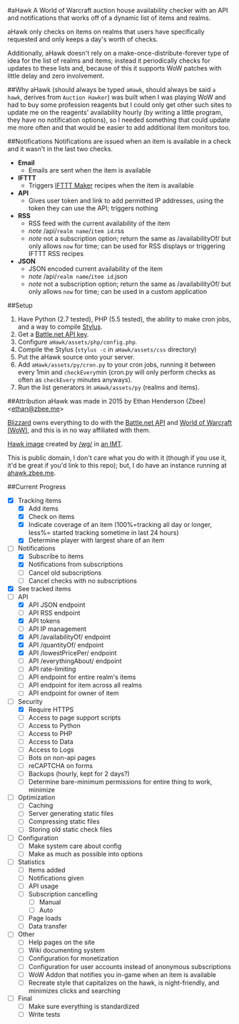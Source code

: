 #aHawk
A World of Warcraft auction house availability checker with an API and 
notifications that works off of a dynamic list of items and realms.

aHawk only checks on items on realms that users have specifically requested and 
only keeps a day's worth of checks.

Additionally, aHawk doesn't rely on a make-once-distribute-forever type of idea 
for the list of realms and items; instead it periodically checks for updates to 
these lists and, because of this it supports WoW patches with little delay and 
zero involvement.

##Why
aHawk (should always be typed `aHawk`, should always be said `a hawk`, derives 
from `Auction Hawker`) was built when I was playing WoW and had to buy some 
profession reagents but I could only get other such sites to update me on the 
reagents' availability hourly (by writing a little program, they have no 
notification options), so I needed something that could update me more often 
and that would be easier to add additional item monitors too.

##Notifications
Notifications are issued when an item is available in a check and it wasn't in 
the last two checks.

- **Email**
  - Emails are sent when the item is available
- **IFTTT**
  - Triggers [IFTTT Maker](http://ifttt.com/maker) recipes when the item is 
  available
- **API**
  - Gives user token and link to add permitted IP addresses, using the token 
  they can use the API; triggers nothing
- **RSS**
  - RSS feed with the current availability of the item
  - *note* /api/`realm name`/`item id`.rss
  - *note* not a subscription option; return the same as /availabilityOf/ but 
  only allows `now` for time; can be used for RSS displays or triggering IFTTT RSS recipes
- **JSON**
  - JSON encoded current availability of the item
  - *note* /api/`realm name`/`item id`.json
  - *note* not a subscription option; return the same as /availabilityOf/ but 
  only allows `now` for time; can be used in a custom application

##Setup
1. Have Python (2.7 tested), PHP (5.5 tested), the ability to make cron jobs, 
and a way to compile [Stylus](https://learnboost.github.io/stylus).
2. Get a [Battle.net API key](https://dev.battle.net/member/register).
3. Configure `aHawk/assets/php/config.php`.
4. Compile the Stylus (`stylus -c` in `aHawk/assets/css` directory)
5. Put the aHawk source onto your server.
6. Add `aHawk/assets/py/cron.py` to your cron jobs, running it between every 
1min and `checkEvery`min (cron.py will only perform checks as often as 
`checkEvery` minutes anyways).
7. Run the list generators in `aHawk/assets/py` (realms and items).

##Attribution
aHawk was made in 2015 by Ethan Henderson (Zbee) &lt;ethan@zbee.me>

[Blizzard](https://blizzard.com) owns everything to do with the 
[Battle.net API](https://dev.battle.net) and 
[World of Warcraft (WoW)](https://battle.net/wow), and this is in no way 
affiliated with them.

[Hawk image](assets/img/side.png) created by [/wg/](https://4chan.org/wg/) in 
[an IMT](https://archive.nyafuu.org/wg/thread/6244564/#6245756).

This is public domain, I don't care what you do with it (though if you use it, 
it'd be great if you'd link to this repo); but, I do have an instance running at 
[ahawk.zbee.me](https://ahawk.zbee.me).

##Current Progress
- [X] Tracking items
  - [X] Add items
  - [X] Check on items
  - [X] Indicate coverage of an item (100%=tracking all day or longer, less%=
  started tracking sometime in last 24 hours)
  - [X] Determine player with largest share of an item
- [ ] Notifications
  - [X] Subscribe to items
  - [X] Notifications from subscriptions
  - [ ] Cancel old subscriptions
  - [ ] Cancel checks with no subscriptions
- [X] See tracked items
- [ ] API
  - [X] API JSON endpoint
  - [ ] API RSS endpoint
  - [X] API tokens
  - [ ] API IP management
  - [X] API /availabilityOf/ endpoint
  - [X] API /quantityOf/ endpoint
  - [X] API /lowestPricePer/ endpoint
  - [ ] API /everythingAbout/ endpoint
  - [ ] API rate-limiting
  - [ ] API endpoint for entire realm's items
  - [ ] API endpoint for item across all realms
  - [ ] API endpoint for owner of item
- [ ] Security
  - [X] Require HTTPS
  - [ ] Access to page support scripts
  - [ ] Access to Python
  - [ ] Access to PHP
  - [ ] Access to Data
  - [ ] Access to Logs
  - [ ] Bots on non-api pages
  - [ ] reCAPTCHA on forms
  - [ ] Backups (hourly, kept for 2 days?)
  - [ ] Determine bare-minimum permissions for entire thing to work, minimize
- [ ] Optimization
  - [ ] Caching
  - [ ] Server generating static files
  - [ ] Compressing static files
  - [ ] Storing old static check files
- [ ] Configuration
  - [ ] Make system care about config
  - [ ] Make as much as possible into options
- [ ] Statistics
  - [ ] Items added
  - [ ] Notifications given
  - [ ] API usage
  - [ ] Subscription cancelling
    - [ ] Manual
    - [ ] Auto
  - [ ] Page loads
  - [ ] Data transfer
- [ ] Other
  - [ ] Help pages on the site
  - [ ] Wiki documenting system
  - [ ] Configuration for monetization
  - [ ] Configuration for user accounts instead of anonymous subscriptions
  - [ ] WoW Addon that notifies you in-game when an item is available
  - [ ] Recreate style that capitalizes on the hawk, is night-friendly, and 
  minimizes clicks and searching
- [ ] Final
  - [ ] Make sure everything is standardized
  - [ ] Write tests

